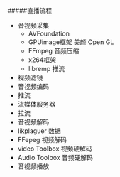 #####直播流程
- 音视频采集
  - AVFoundation
  - GPUimage框架 美颜 Open GL 
  - FFmpeg 音频压缩
  - x264框架
  - libremp 推流
- 视频滤镜
- 音视频编码
- 推流
- 流媒体服务器
- 拉流
- 音视频解码
 - likplaguer 数据
 - FFepeg 视频解码
 - video Toolbox 视频硬解码
 - Audio Toolbox 音频硬解码 
- 音视频播放


